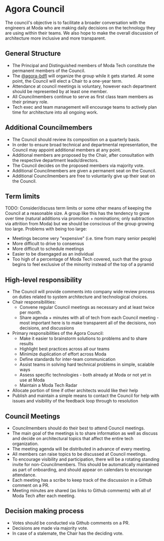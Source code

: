 # Agora Council

The council's objective is to facilitate a broader conversation with the engineers at Moda who are making daily decisions on the technology they are using within their teams. We also hope to make the overall discussion of architecture more inclusive and more transparent.


## General Structure

* The Principal and Distinguished members of Moda Tech constitute the permanent members of the Council.
* The [@agora-bdfl](BDFL) will organize the group while it gets started. At some point, the Council will elect a Chair to a one-year term.
* Attendance at council meetings is voluntary, however each department should be represented by at least one member.
* All Councilmembers continue to serve as first class team members as their primary role.
* Tech exec and team management will encourage teams to actively plan time for architecture into all ongoing work.


## Additional Councilmembers

* The Council should review its composition on a quarterly basis.
* In order to ensure broad technical and departmental representation, the Council may appoint additional members at any point.
* Additional members are proposed by the Chair, after consultation with the respective department leads/directors.
* The Council decides on the proposed members via majority vote.
* Additional Councilmembers are given a permanent seat on the Council.
* Additional Councilmembers are free to voluntarily give up their seat on the Council.


## Term limits

TODO: Consider/discuss term limits or some other means of keeping the Council at a reasonable size. A group like this has the tendency to grow over time (natural additions via promotion + nominations; only subtraction via attrition from Moda) but we should be conscious of the group growing too large. Problems with being too large:

* Meetings become very "expensive" (i.e. time from many senior people)
* More difficult to drive to consensus
* More difficult to schedule meetings
* Easier to be disengaged as an individual
* Too high of a percentage of Moda Tech covered, such that the group begins to feel exclusive of the minority instead of the top of a pyramid


## High-level responsibility

* The Council will provide comments into company wide review process on duties related to system architecture and technological choices.
* Chair responsibilities:
	* Convene regular Council meetings as necessary and at least twice per month.
	* Share agenda + minutes with all of tech from each Council meeting - most important here is to make transparent all of the decisions, non decisions, and discussions
* Primary responsibilities of the Agora Council:
	* Make it easier to brainstorm solutions to problems and to share results
	* Highlight best practices across all our teams
	* Minimize duplication of effort across Moda
	* Define standards for inter-team communication
	* Assist teams in solving hard technical problems in simple, scalable ways
	* Assess specific technologies - both already at Moda or not yet in use at Moda
	* Maintain a Moda Tech Radar
* Allocate portion of time if other architects would like their help
* Publish and maintain a simple means to contact the Council for help with issues and visibility of the feedback loop through to resolution


## Council Meetings

* Councilmembers should do their best to attend Council meetings.
* The main goal of the meetings is to share information as well as discuss and decide on architectural topics that affect the entire tech organization.
* The meeting agenda will be distributed in advance of every meeting.
* All members can raise topics to be discussed at Council meetings.
* To encourage visibility and participation, there will be a rotating standing invite for non-Councilmembers. This should be automatically maintained as part of onboarding, and should appear on calendars to encourage attendance.
* Each meeting has a scribe to keep track of the discussion in a Github comment on a PR.
* Meeting minutes are shared (as links to Github comments) with all of Moda Tech after each meeting.


## Decision making process

* Votes should be conducted via Github comments on a PR.
* Decisions are made via majority vote.
* In case of a stalemate, the Chair has the deciding vote.
